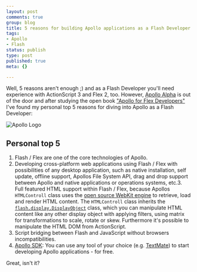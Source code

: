 ```yaml
--- 
layout: post
comments: true
group: blog
title: 5 reasons for building Apollo applications as a Flash Developer
tags: 
- Apollo
- Flash
status: publish
type: post
published: true
meta: {}

---
```

Well, 5 reasons aren't enough ;) and as a Flash Developer you'll need experience with ActionScript 3 and Flex 2, too. However, [Apollo Alpha](http://labs.adobe.com/technologies/apollo/) is out of the door and after studying the open book ["Apollo for Flex Developers"](http://labs.adobe.com/wiki/index.php/Apollo:Books:Apollo_for_Adobe_Flex_Developers_Pocket_Guide) I've found my personal top 5 reasons for diving into Apollo as a Flash Developer:

<!--more-->

![Apollo Logo](/blog/uploads/2007/03/apollo_logo.jpg)

## Personal top 5

1.  Flash / Flex are one of the core technologies of Apollo.
2.  Developing cross-platform web applications using Flash / Flex with possibilities of any desktop application, such as native installation, self update, offline support, Apollos File System API, drag and drop support between Apollo and native applications or operations systems, etc.3.  Full featured HTML support within Flash / Flex, because Apollos `HTMLControll` class uses the [open source WebKit engine](http://webkit.org/projects/documentation/index.html) to retrieve, load and render HTML content. The `HTMLControll` class inherits the [`flash.display.DisplayObject`](http://livedocs.adobe.com/flex/2/langref/flash/display/DisplayObject.html) class, which you can manipulate HTML content like any other display object with applying filters, using matrix for transformations to scale, rotate or skew. Furthermore it's possible to manipulate the HTML DOM from ActionScript.
4.  Script bridging between Flash and JavaScript without browsers incompatibilities.
5.  [Apollo SDK](http://www.adobe.com/cfusion/entitlement/index.cfm?e=labs_apollo): You can use any tool of your choice (e.g. [TextMate](http://macromates.com/)) to start developing Apollo applications - for free.

Great, isn't it?